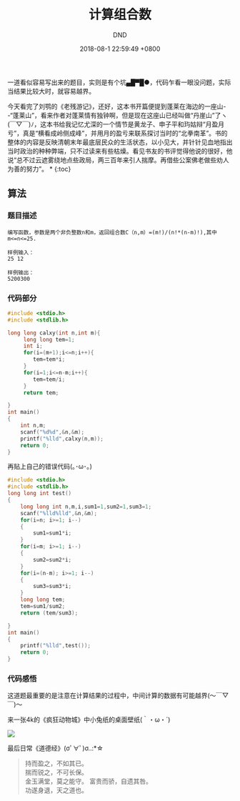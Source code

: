 ﻿---
layout: post
title:  "计算组合数"
date:   2018-08-1 22:59:49 +0800
categories: C-program-language
tags: C-program-language
img: http://or4d8nhvk.bkt.clouddn.com/18-8-3/68009754.jpg
author: DND
---

一道看似容易写出来的题目，实则是有个坑▄█▀█●，代码乍看一眼没问题，实际当结果比较大时，就容易越界。

今天看完了刘鹗的《老残游记》，还好，这本书开篇便提到蓬莱在海边的一座山--“蓬莱山”，看来作者对蓬莱情有独钟啊，但是现在这座山已经叫做“丹崖山”了ヽ(￣▽￣)ﾉ，这本书给我记忆尤深的一个情节是黄龙子、申子平和玙姑辩“月盈月亏”，真是“横看成岭侧成峰”，并用月的盈亏来联系探讨当时的“北拳南革”。书的整体的内容是反映清朝末年最底层民众的生活状态，以小见大，并针针见血地指出当时政治的种种弊端，只不过读来有些枯燥。看见书友的书评觉得他说的很好，他说“总不过云遮雾绕地点些政局，两三百年来引人揣摩。再借些公案佛老做些劝人为善的努力”。
* 
{:toc}

## 算法

### 题目描述
```
编写函数，参数是两个非负整数n和m，返回组合数C（n,m）=(m!)/(n!*(n-m)!),其中m<=n<=25.

样例输入：
25 12

样例输出：
5200300
```

### 代码部分

```c++
#include <stdio.h>
#include <stdlib.h>

long long calxy(int n,int m){
     long long tem=1;
     int i;
     for(i=(m+1);i<=n;i++){
        tem=tem*i;
     }
     for(i=1;i<=n-m;i++){
        tem=tem/i;
     }
     return tem;

}
int main()
{
    int n,m;
    scanf("%d%d",&n,&m);
    printf("%lld",calxy(n,m));
    return 0;
}

```

再贴上自己的错误代码(｡･ω･｡)
```c++
#include <stdio.h>
#include <stdlib.h>
long long int test()
{
    long long int n,m,i,sum1=1,sum2=1,sum3=1;
    scanf("%lld%lld",&n,&m);
    for(i=n; i>=1; i--)
    {
        sum1=sum1*i;
    }
    for(i=m; i>=1; i--)
    {
        sum2=sum2*i;
    }
    for(i=(n-m); i>=1; i--)
    {
        sum3=sum3*i;
    }
    long long tem;
    tem=sum1/sum2;
    return (tem/sum3);

}
int main()
{
    printf("%lld",test());
    return 0;
}


```

### 代码感悟
这道题最重要的是注意在计算结果的过程中，中间计算的数据有可能越界(～￣▽￣)～ 

来一张4k的《疯狂动物城》中小兔纸的桌面壁纸(｀・ω・´)

![](http://or4d8nhvk.bkt.clouddn.com/18-8-3/60829114.jpg)

最后日常《道德经》(σﾟ∀ﾟ)σ..:*☆

> 持而盈之，不如其已。  
揣而锐之，不可长保。  
金玉满堂，莫之能守。
富贵而骄，自遗其咎。  
功遂身退，天之道也。


